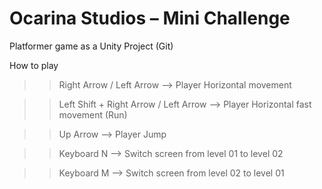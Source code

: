 # Ocarina Studios – Mini Challenge
 Platformer game as a Unity Project (Git)
 
 How to play
 
 >> Right Arrow / Left Arrow --> Player Horizontal movement
 
 >> Left Shift + Right Arrow / Left Arrow --> Player Horizontal fast movement (Run)
 
 >> Up Arrow --> Player Jump
 
 >> Keyboard N --> Switch screen from level 01 to level 02
 
 >> Keyboard M --> Switch screen from level 02 to level 01